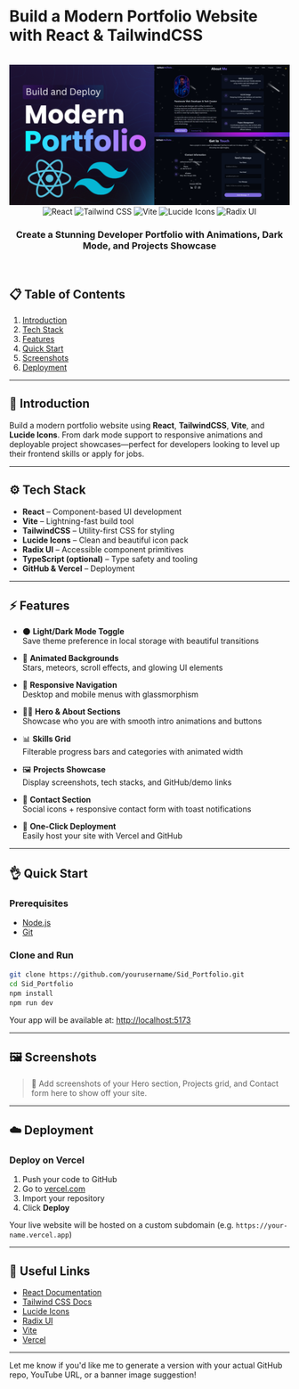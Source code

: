 # Build a Modern Portfolio Website with React & TailwindCSS

<div align="center">
  <br />
  <img src="./banner.png" alt="Portfolio Website Banner">
  <br />
  <div>
    <img src="https://img.shields.io/badge/-React-61DAFB?style=for-the-badge&logo=react&logoColor=black" alt="React" />
    <img src="https://img.shields.io/badge/-TailwindCSS-06B6D4?style=for-the-badge&logo=tailwindcss" alt="Tailwind CSS" />
    <img src="https://img.shields.io/badge/-Vite-646CFF?style=for-the-badge&logo=vite&logoColor=white" alt="Vite" />
    <img src="https://img.shields.io/badge/-Lucide Icons-FD4D4D?style=for-the-badge&logo=lucide" alt="Lucide Icons" />
    <img src="https://img.shields.io/badge/-Radix UI-9D4EDD?style=for-the-badge&logo=data:image/svg+xml;base64..." alt="Radix UI" />
  </div>
  <h3 align="center">Create a Stunning Developer Portfolio with Animations, Dark Mode, and Projects Showcase</h3>
  <br />
</div>

## 📋 Table of Contents

1. [Introduction](#-introduction)
2. [Tech Stack](#-tech-stack)
3. [Features](#-features)
4. [Quick Start](#-quick-start)
5. [Screenshots](#-screenshots)
6. [Deployment](#-deployment)

---

## 🚀 Introduction

Build a modern portfolio website using **React**, **TailwindCSS**, **Vite**, and **Lucide Icons**. From dark mode support to responsive animations and deployable project showcases—perfect for developers looking to level up their frontend skills or apply for jobs.

---

## ⚙️ Tech Stack

* **React** – Component-based UI development  
* **Vite** – Lightning-fast build tool  
* **TailwindCSS** – Utility-first CSS for styling  
* **Lucide Icons** – Clean and beautiful icon pack  
* **Radix UI** – Accessible component primitives  
* **TypeScript (optional)** – Type safety and tooling  
* **GitHub & Vercel** – Deployment  

---

## ⚡️ Features

* 🌑 **Light/Dark Mode Toggle**  
  Save theme preference in local storage with beautiful transitions  

* 💫 **Animated Backgrounds**  
  Stars, meteors, scroll effects, and glowing UI elements  

* 📱 **Responsive Navigation**  
  Desktop and mobile menus with glassmorphism  

* 👨‍💻 **Hero & About Sections**  
  Showcase who you are with smooth intro animations and buttons  

* 📊 **Skills Grid**  
  Filterable progress bars and categories with animated width  

* 🖼️ **Projects Showcase**  
  Display screenshots, tech stacks, and GitHub/demo links  

* 📩 **Contact Section**  
  Social icons + responsive contact form with toast notifications  

* 🚀 **One-Click Deployment**  
  Easily host your site with Vercel and GitHub  

---

## 👌 Quick Start

### Prerequisites

* [Node.js](https://nodejs.org/)  
* [Git](https://git-scm.com/)  

### Clone and Run

```bash
git clone https://github.com/yourusername/Sid_Portfolio.git
cd Sid_Portfolio
npm install
npm run dev

```

Your app will be available at: [http://localhost:5173](http://localhost:5173)

---

## 🖼️ Screenshots

> 📸 Add screenshots of your Hero section, Projects grid, and Contact form here to show off your site.

---

## ☁️ Deployment

### Deploy on Vercel

1. Push your code to GitHub
2. Go to [vercel.com](https://vercel.com)
3. Import your repository
4. Click **Deploy**

Your live website will be hosted on a custom subdomain (e.g. `https://your-name.vercel.app`)

---

## 🔗 Useful Links

* [React Documentation](https://reactjs.org/)
* [Tailwind CSS Docs](https://tailwindcss.com/)
* [Lucide Icons](https://lucide.dev/)
* [Radix UI](https://www.radix-ui.com/)
* [Vite](https://vitejs.dev/)
* [Vercel](https://vercel.com/)

---

Let me know if you'd like me to generate a version with your actual GitHub repo, YouTube URL, or a banner image suggestion!
